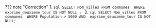 ??? note "Correction"
    1.
    ```sql
    SELECT Nom_villes
    FROM communes 
    WHERE exprime_deuxieme_tour IS NOT NULL ;
    ```
    2.
    ```sql
    SELECT Nom_villes
    FROM communes 
    WHERE Population > 5000 AND  exprime_deuxieme_tour IS NOT NULL;
    ```
